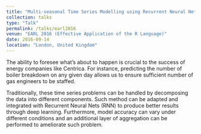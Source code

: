 ```yaml
---
title: "Multi-seasonal Time Series Modelling using Recurrent Neural Nets"
collection: talks
type: "Talk"
permalink: /talks/earl2016
venue: "EARL 2016 (Effective Application of the R Language)"
date: 2016-09-14
location: "London, United Kingdom"
---
```


The ability to foresee what’s about to happen is crucial to the success of energy companies like Centrica. For instance, predicting the number of boiler breakdown on any given day allows us to ensure sufficient number of gas engineers to be staffed.

Traditionally, these time series problems can be handled by decomposing the data into different components. Such method can be adapted and integrated with Recurrent Neural Nets (RNN) to produce better results through deep learning. Furthermore, model accuracy can vary under different conditions and an additional layer of aggregation can be performed to ameliorate such problem.